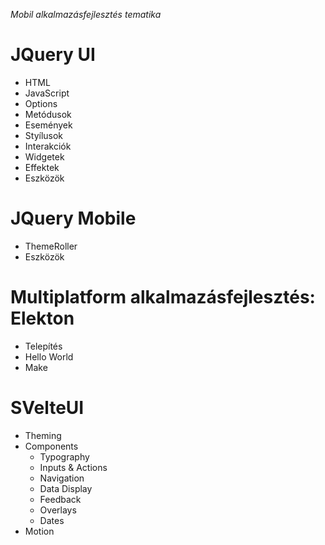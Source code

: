 _Mobil alkalmazásfejlesztés tematika_

# JQuery UI

- HTML
- JavaScript
- Options
- Metódusok
- Események
- Styílusok
- Interakciók
- Widgetek
- Effektek
- Eszközök

# JQuery Mobile

- ThemeRoller
- Eszközök

# Multiplatform alkalmazásfejlesztés: Elekton

- Telepítés
- Hello World
- Make

# SVelteUI

- Theming
- Components
  - Typography
  - Inputs & Actions
  - Navigation
  - Data Display
  - Feedback
  - Overlays
  - Dates
- Motion

